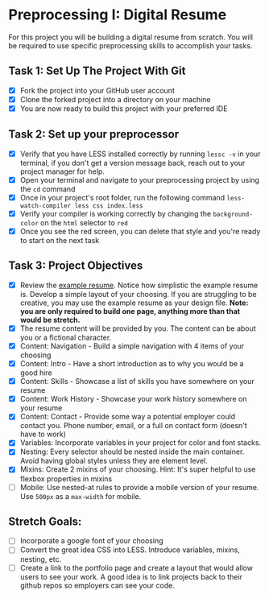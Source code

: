 # Preprocessing I: Digital Resume

For this project you will be building a digital resume from scratch. You will be required to use specific preprocessing skills to accomplish your tasks.

## Task 1: Set Up The Project With Git

-   [x] Fork the project into your GitHub user account
-   [x] Clone the forked project into a directory on your machine
-   [x] You are now ready to build this project with your preferred IDE

## Task 2: Set up your preprocessor

-   [x] Verify that you have LESS installed correctly by running `lessc -v` in your terminal, if you don't get a version message back, reach out to your project manager for help.
-   [x] Open your terminal and navigate to your preprocessing project by using the `cd` command
-   [x] Once in your project's root folder, run the following command `less-watch-compiler less css index.less`
-   [x] Verify your compiler is working correctly by changing the `background-color` on the `html` selector to `red`
-   [x] Once you see the red screen, you can delete that style and you're ready to start on the next task

## Task 3: Project Objectives

-   [x] Review the [example resume](resume-example.png). Notice how simplistic the example resume is. Develop a simple layout of your choosing. If you are struggling to be creative, you may use the example resume as your design file.
        **Note: you are only required to build one page, anything more than that would be stretch.**
-   [x] The resume content will be provided by you. The content can be about you or a fictional character.
-   [x] Content: Navigation - Build a simple navigation with 4 items of your choosing
-   [x] Content: Intro - Have a short introduction as to why you would be a good hire
-   [x] Content: Skills - Showcase a list of skills you have somewhere on your resume
-   [x] Content: Work History - Showcase your work history somewhere on your resume
-   [x] Content: Contact - Provide some way a potential employer could contact you. Phone number, email, or a full on contact form (doesn't have to work)
-   [x] Variables: Incorporate variables in your project for color and font stacks.
-   [x] Nesting: Every selector should be nested inside the main container. Avoid having global styles unless they are element level.
-   [x] Mixins: Create 2 mixins of your choosing. Hint: It's super helpful to use flexbox properties in mixins
-   [ ] Mobile: Use nested-at rules to provide a mobile version of your resume. Use `500px` as a `max-width` for mobile.

## Stretch Goals:

-   [ ] Incorporate a google font of your choosing
-   [ ] Convert the great idea CSS into LESS. Introduce variables, mixins, nesting, etc.
-   [ ] Create a link to the portfolio page and create a layout that would allow users to see your work. A good idea is to link projects back to their github repos so employers can see your code.
